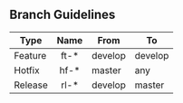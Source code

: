 ## Branch Guidelines

| Type     | Name | From    | To      |
| -------- |:----:| ------- | ------- |
| Feature  | ft-* | develop | develop |
| Hotfix   | hf-* | master  | any     |
| Release  | rl-* | develop | master  |
